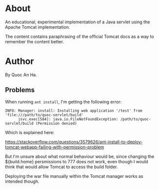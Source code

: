 # About
An educational, experimental implementation of a Java servlet using the Apache 
Tomcat implementation.

The content contains paraphrasing of the official Tomcat docs as a way to 
remember the content better.

# Author
By Quoc An Ha.

## Problems
When running `ant install`, I'm getting the following error:
```
INFO: Manager: install: Installing web application '/test' from 'file:///path/to/quoc-servlet/build'
      jsvc.exec[584]: java.io.FileNotFoundException: /path/to/quoc-servlet/build (Permission denied)
``` 
Which is explained here:

https://stackoverflow.com/questions/3579626/ant-install-to-deploy-tomcat-webapp-failing-with-permission-problem

But I'm unsure about what normal behaviour would be, since changing the 
${build.home} persmissions to 777 does not work, even though I would think
that would allow Tomcat to access the build folder.

Deploying the war file manually within the Tomcat manager works as intended 
though.